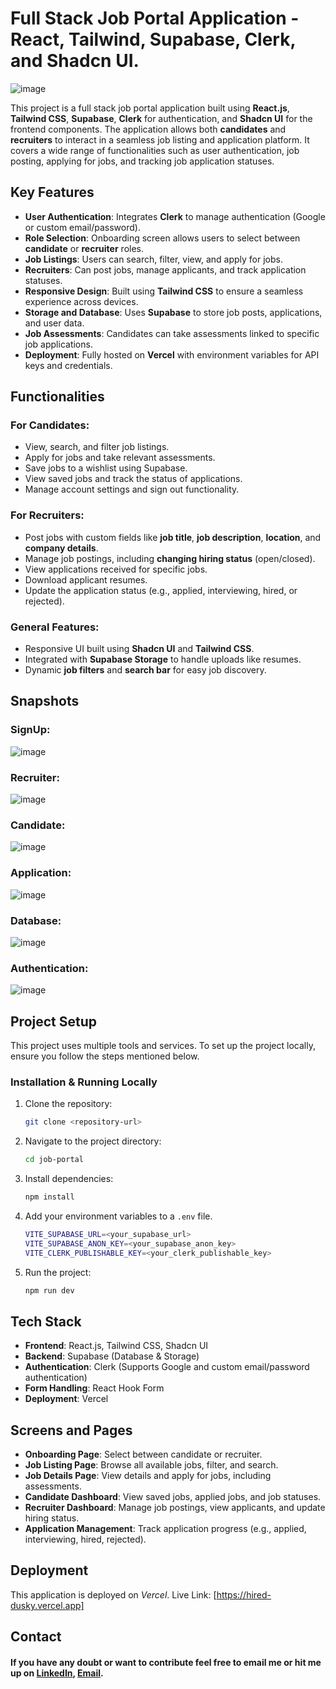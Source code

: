 
# Full Stack Job Portal Application - React, Tailwind, Supabase, Clerk, and Shadcn UI.

![image](https://github.com/user-attachments/assets/5b0edff7-975b-41df-b802-ddce02b5d5d8)


This project is a full stack job portal application built using **React.js**, **Tailwind CSS**, **Supabase**, **Clerk** for authentication, and **Shadcn UI** for the frontend components. The application allows both **candidates** and **recruiters** to interact in a seamless job listing and application platform. It covers a wide range of functionalities such as user authentication, job posting, applying for jobs, and tracking job application statuses.

## Key Features
- **User Authentication**: Integrates **Clerk** to manage authentication (Google or custom email/password).
- **Role Selection**: Onboarding screen allows users to select between **candidate** or **recruiter** roles.
- **Job Listings**: Users can search, filter, view, and apply for jobs.
- **Recruiters**: Can post jobs, manage applicants, and track application statuses.
- **Responsive Design**: Built using **Tailwind CSS** to ensure a seamless experience across devices.
- **Storage and Database**: Uses **Supabase** to store job posts, applications, and user data.
- **Job Assessments**: Candidates can take assessments linked to specific job applications.
- **Deployment**: Fully hosted on **Vercel** with environment variables for API keys and credentials.

## Functionalities

### For Candidates:
- View, search, and filter job listings.
- Apply for jobs and take relevant assessments.
- Save jobs to a wishlist using Supabase.
- View saved jobs and track the status of applications.
- Manage account settings and sign out functionality.

### For Recruiters:
- Post jobs with custom fields like **job title**, **job description**, **location**, and **company details**.
- Manage job postings, including **changing hiring status** (open/closed).
- View applications received for specific jobs.
- Download applicant resumes.
- Update the application status (e.g., applied, interviewing, hired, or rejected).

### General Features:
- Responsive UI built using **Shadcn UI** and **Tailwind CSS**.
- Integrated with **Supabase Storage** to handle uploads like resumes.
- Dynamic **job filters** and **search bar** for easy job discovery.


## Snapshots

### SignUp: 
![image](https://github.com/user-attachments/assets/8e7b995f-ba79-4ecb-8f0f-6e9f12be6b1c)

### Recruiter: 
![image](https://github.com/user-attachments/assets/a9631569-5810-4cfd-87cc-df75580eb161)

### Candidate: 
![image](https://github.com/user-attachments/assets/b9cb6263-bd3d-45b2-aaf0-8e5ee5e53e5a)

### Application: 
![image](https://github.com/user-attachments/assets/8f30863a-cb60-4d45-b4d7-c8a5cc309500)

### Database: 
![image](https://github.com/user-attachments/assets/e401a5dd-93eb-4940-9fb1-7aafe6b7af89)

### Authentication: 
![image](https://github.com/user-attachments/assets/d96cc5f1-3af7-43aa-9f8f-dabe610cfe70)


  
## Project Setup

This project uses multiple tools and services. To set up the project locally, ensure you follow the steps mentioned below.


### Installation & Running Locally

1. Clone the repository:
   ```bash
   git clone <repository-url>
   ```
   
2. Navigate to the project directory:
   ```bash
   cd job-portal
   ```
   
3. Install dependencies:
   ```bash
   npm install
   ```
   
4. Add your environment variables to a `.env` file.
   ```bash
   VITE_SUPABASE_URL=<your_supabase_url>
   VITE_SUPABASE_ANON_KEY=<your_supabase_anon_key>
   VITE_CLERK_PUBLISHABLE_KEY=<your_clerk_publishable_key>
   ```

6. Run the project:
   ```bash
   npm run dev
   ```

## Tech Stack

- **Frontend**: React.js, Tailwind CSS, Shadcn UI
- **Backend**: Supabase (Database & Storage)
- **Authentication**: Clerk (Supports Google and custom email/password authentication)
- **Form Handling**: React Hook Form
- **Deployment**: Vercel

## Screens and Pages
- **Onboarding Page**: Select between candidate or recruiter.
- **Job Listing Page**: Browse all available jobs, filter, and search.
- **Job Details Page**: View details and apply for jobs, including assessments.
- **Candidate Dashboard**: View saved jobs, applied jobs, and job statuses.
- **Recruiter Dashboard**: Manage job postings, view applicants, and update hiring status.
- **Application Management**: Track application progress (e.g., applied, interviewing, hired, rejected).


## Deployment

This application is deployed on *Vercel*. Live Link: [https://hired-dusky.vercel.app]


## Contact 

#### If you have any doubt or want to contribute feel free to email me or hit me up on [LinkedIn](https://www.linkedin.com/in/shaswat-gusain-2924a324a), [Email](shaswatgusain1@gmail.com).

